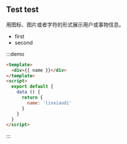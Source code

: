 ## Test test

用图标、图片或者字符的形式展示用户或事物信息。

- first
- second


:::demo
```html
<template>
  <div>{{ name }}</div>
</template>
<script>
  export default {
    data () {
      return {
        name: 'linxiaodi'
      }
    }
  }
</script>
```
:::
